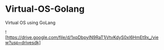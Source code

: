 # Virtual-OS-Golang
Virtual OS using GoLang

![https://drive.google.com/file/d/1xpDbpylN9RaT1jVtvKdyS0xl6HmEt9x_/view?usp=drivesdk]
